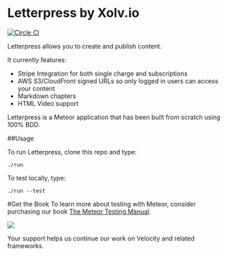 Letterpress by Xolv.io
======================
[![Circle CI](https://circleci.com/gh/xolvio/Letterpress.svg?style=svg)](https://circleci.com/gh/xolvio/Letterpress)

Letterpress allows you to create and publish content.

It currently features:

* Stripe Integration for both single charge and subscriptions
* AWS S3/CloudFront signed URLs so only logged in users can access your content
* Markdown chapters
* HTML Video support

Letterpress is a Meteor application that has been built from scratch using 100% BDD. 

##Usage

To run Letterpress, clone this repo and type:

`./run`

To test locally, type:

`./run --test`

#Get the Book
To learn more about testing with Meteor, consider purchasing our book [The Meteor Testing Manual](http://www.meteortesting.com/?utm_source=letterpress&utm_medium=banner&utm_campaign=letterpress).

[![](http://www.meteortesting.com/img/tmtm.gif)](http://www.meteortesting.com/?utm_source=letterpress&utm_medium=banner&utm_campaign=letterpress)

Your support helps us continue our work on Velocity and related frameworks.